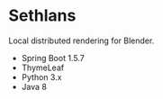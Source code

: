 Sethlans
=======
Local distributed rendering for Blender.
 - Spring Boot 1.5.7
 - ThymeLeaf
 - Python 3.x
 - Java 8

